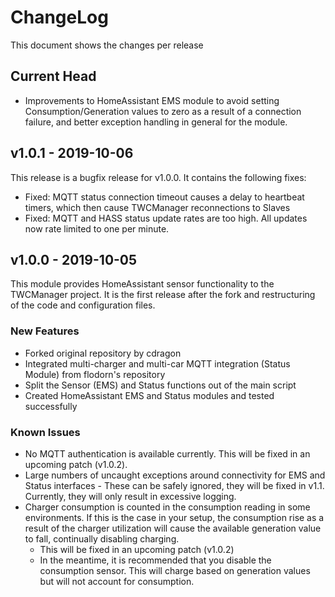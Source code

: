 # ChangeLog

This document shows the changes per release

## Current Head

  * Improvements to HomeAssistant EMS module to avoid setting Consumption/Generation values to zero as a result of a connection failure, and better exception handling in general for the module.

## v1.0.1 - 2019-10-06

This release is a bugfix release for v1.0.0. It contains the following fixes:

  * Fixed: MQTT status connection timeout causes a delay to heartbeat timers, which then cause TWCManager reconnections to Slaves
  * Fixed: MQTT and HASS status update rates are too high. All updates now rate limited to one per minute.

## v1.0.0 - 2019-10-05

This module provides HomeAssistant sensor functionality to the TWCManager project. It is the first release after the fork and restructuring of the code and configuration files.

### New Features

  * Forked original repository by cdragon
  * Integrated multi-charger and multi-car MQTT integration (Status Module) from flodorn's repository
  * Split the Sensor (EMS) and Status functions out of the main script
  * Created HomeAssistant EMS and Status modules and tested successfully
  
### Known Issues

  * No MQTT authentication is available currently. This will be fixed in an upcoming patch (v1.0.2).
  * Large numbers of uncaught exceptions around connectivity for EMS and Status interfaces - These can be safely ignored, they will be fixed in v1.1. Currently, they will only result in excessive logging.
  * Charger consumption is counted in the consumption reading in some environments. If this is the case in your setup, the consumption rise as a result of the charger utilization will cause the available generation value to fall, continually disabling charging.
    * This will be fixed in an upcoming patch (v1.0.2)
    * In the meantime, it is recommended that you disable the consumption sensor. This will charge based on generation values but will not account for consumption.
